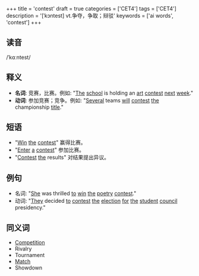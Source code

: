 +++
title = 'contest'
draft = true
categories = ['CET4']
tags = ['CET4']
description = '[ˈkɔntest] vt.争夺，争取；辩驳'
keywords = ['ai words', 'contest']
+++

## 读音
/ˈkɑːntest/

## 释义
- **名词**: 竞赛，比赛。例如: "[The](/zh/post/the/) [school](/zh/post/school/) is holding an [art](/zh/post/art/) [contest](/zh/post/contest/) [next](/zh/post/next/) [week](/zh/post/week/)."
- **动词**: 参加竞赛；竞争。例如: "[Several](/zh/post/several/) teams [will](/zh/post/will/) [contest](/zh/post/contest/) [the](/zh/post/the/) championship [title](/zh/post/title/)."

## 短语
- "[Win](/zh/post/win/) [the](/zh/post/the/) [contest](/zh/post/contest/)" 赢得比赛。
- "[Enter](/zh/post/enter/) [a](/zh/post/a/) [contest](/zh/post/contest/)" 参加比赛。
- "[Contest](/zh/post/contest/) [the](/zh/post/the/) results" 对结果提出异议。

## 例句
- 名词: "[She](/zh/post/she/) was thrilled [to](/zh/post/to/) [win](/zh/post/win/) [the](/zh/post/the/) [poetry](/zh/post/poetry/) [contest](/zh/post/contest/)."
- 动词: "[They](/zh/post/they/) decided [to](/zh/post/to/) [contest](/zh/post/contest/) [the](/zh/post/the/) [election](/zh/post/election/) [for](/zh/post/for/) [the](/zh/post/the/) [student](/zh/post/student/) [council](/zh/post/council/) presidency."
  
## 同义词
- [Competition](/zh/post/competition/)
- Rivalry
- Tournament
- [Match](/zh/post/match/)
- Showdown
